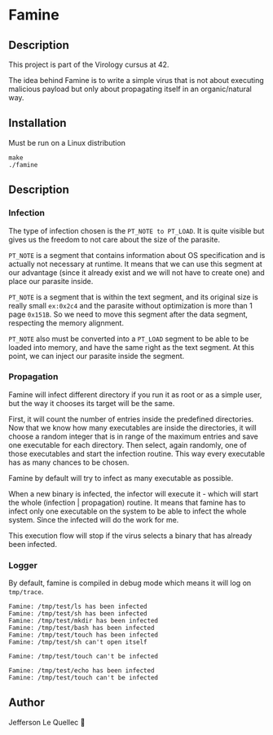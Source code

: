 # Famine 

## Description

This project is part of the Virology cursus at 42.

The idea behind Famine is to write a simple virus that is not about executing malicious payload but only about propagating itself in an organic/natural way.

## Installation

Must be run on a Linux distribution

```
make
./famine
```

## Description

### Infection
The type of infection chosen is the `PT_NOTE to PT_LOAD`.
It is quite visible but gives us the freedom to not care about the size of the parasite.

`PT_NOTE` is a segment that contains information about OS specification and is actually not necessary at runtime. It means that we can use this segment at our advantage (since it already exist and we will not have to create one) and place our parasite inside.

`PT_NOTE` is a segment that is within the text segment, and its original size is really small `ex:0x2c4` and the parasite without optimization is more than 1 page `0x151B`. So we need to move this segment after the data segment, respecting the memory alignment.

`PT_NOTE` also must be converted into a `PT_LOAD` segment to be able to be loaded into memory, and have the same right as the text segment.
At this point, we can inject our parasite inside the segment.

### Propagation

Famine will infect different directory if you run it as root or as a simple user, but the way it chooses its target will be the same.

First, it will count the number of entries inside the predefined directories.
Now that we know how many executables are inside the directories, it will choose a random integer that is in range of the maximum entries and save one executable for each directory. Then select, again randomly,  one of those executables and start the infection routine. This way every executable has as many chances to be chosen.

Famine by default will try to infect as many executable as possible.

When a new binary is infected, the infector will execute it - which will start the whole (infection | propagation) routine. It means that famine has to infect only one executable on the system to be able to infect the whole system. Since the infected will do the work for me.

This execution flow will stop if the virus selects a binary that has already been infected.

### Logger

By default, famine is compiled in debug mode which means it will log on `tmp/trace`.

```
Famine: /tmp/test/ls has been infected
Famine: /tmp/test/sh has been infected
Famine: /tmp/test/mkdir has been infected
Famine: /tmp/test/bash has been infected
Famine: /tmp/test/touch has been infected
Famine: /tmp/test/sh can't open itself

Famine: /tmp/test/touch can't be infected

Famine: /tmp/test/echo has been infected
Famine: /tmp/test/touch can't be infected
```

## Author

Jefferson Le Quellec 🐜
